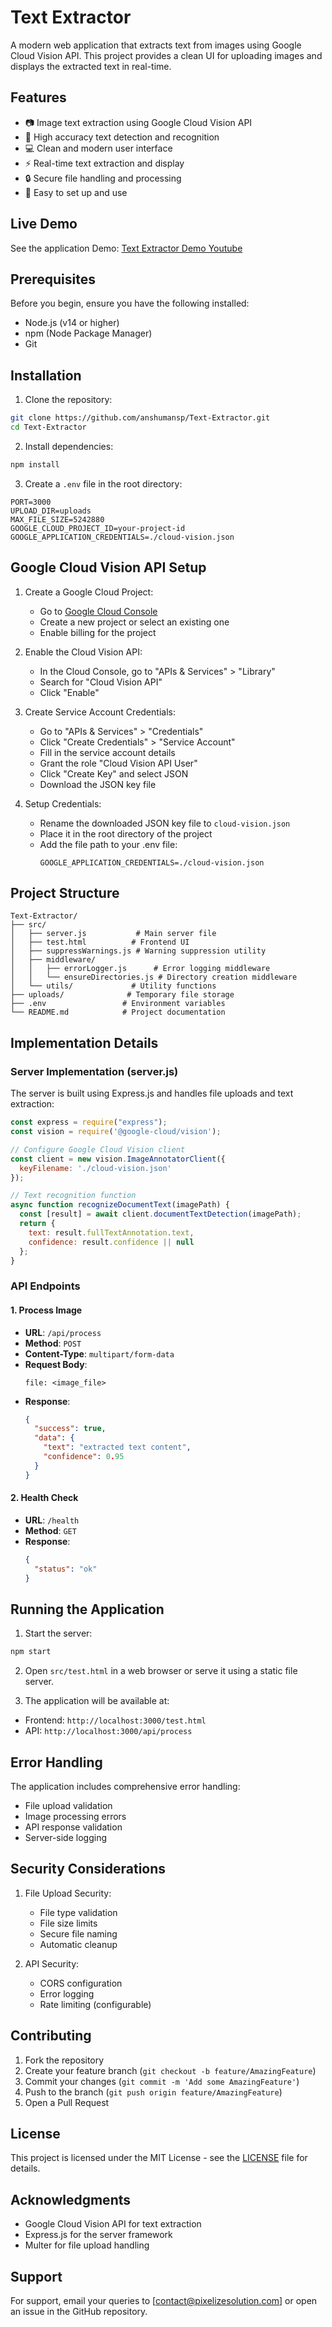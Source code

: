 # Text Extractor

A modern web application that extracts text from images using Google Cloud Vision API. This project provides a clean UI for uploading images and displays the extracted text in real-time.

## Features

- 📷 Image text extraction using Google Cloud Vision API
- 🎯 High accuracy text detection and recognition
- 💻 Clean and modern user interface
- ⚡ Real-time text extraction and display
- 🔒 Secure file handling and processing
- 🚀 Easy to set up and use

## Live Demo

See the application Demo: [Text Extractor Demo Youtube](https://www.youtube.com/watch?v=FO7Lbuq74Y8)

## Prerequisites

Before you begin, ensure you have the following installed:
- Node.js (v14 or higher)
- npm (Node Package Manager)
- Git

## Installation

1. Clone the repository:
```bash
git clone https://github.com/anshumansp/Text-Extractor.git
cd Text-Extractor
```

2. Install dependencies:
```bash
npm install
```

3. Create a `.env` file in the root directory:
```env
PORT=3000
UPLOAD_DIR=uploads
MAX_FILE_SIZE=5242880
GOOGLE_CLOUD_PROJECT_ID=your-project-id
GOOGLE_APPLICATION_CREDENTIALS=./cloud-vision.json
```

## Google Cloud Vision API Setup

1. Create a Google Cloud Project:
   - Go to [Google Cloud Console](https://console.cloud.google.com/)
   - Create a new project or select an existing one
   - Enable billing for the project

2. Enable the Cloud Vision API:
   - In the Cloud Console, go to "APIs & Services" > "Library"
   - Search for "Cloud Vision API"
   - Click "Enable"

3. Create Service Account Credentials:
   - Go to "APIs & Services" > "Credentials"
   - Click "Create Credentials" > "Service Account"
   - Fill in the service account details
   - Grant the role "Cloud Vision API User"
   - Click "Create Key" and select JSON
   - Download the JSON key file

4. Setup Credentials:
   - Rename the downloaded JSON key file to `cloud-vision.json`
   - Place it in the root directory of the project
   - Add the file path to your .env file:
     ```env
     GOOGLE_APPLICATION_CREDENTIALS=./cloud-vision.json
     ```

## Project Structure

```
Text-Extractor/
├── src/
│   ├── server.js           # Main server file
│   ├── test.html          # Frontend UI
│   ├── suppressWarnings.js # Warning suppression utility
│   ├── middleware/
│   │   ├── errorLogger.js      # Error logging middleware
│   │   └── ensureDirectories.js # Directory creation middleware
│   └── utils/             # Utility functions
├── uploads/              # Temporary file storage
├── .env                 # Environment variables
└── README.md            # Project documentation
```

## Implementation Details

### Server Implementation (server.js)

The server is built using Express.js and handles file uploads and text extraction:

```javascript
const express = require("express");
const vision = require('@google-cloud/vision');

// Configure Google Cloud Vision client
const client = new vision.ImageAnnotatorClient({
  keyFilename: './cloud-vision.json'
});

// Text recognition function
async function recognizeDocumentText(imagePath) {
  const [result] = await client.documentTextDetection(imagePath);
  return {
    text: result.fullTextAnnotation.text,
    confidence: result.confidence || null
  };
}
```

### API Endpoints

#### 1. Process Image
- **URL**: `/api/process`
- **Method**: `POST`
- **Content-Type**: `multipart/form-data`
- **Request Body**:
  ```
  file: <image_file>
  ```
- **Response**:
  ```json
  {
    "success": true,
    "data": {
      "text": "extracted text content",
      "confidence": 0.95
    }
  }
  ```

#### 2. Health Check
- **URL**: `/health`
- **Method**: `GET`
- **Response**:
  ```json
  {
    "status": "ok"
  }
  ```

## Running the Application

1. Start the server:
```bash
npm start
```

2. Open `src/test.html` in a web browser or serve it using a static file server.

3. The application will be available at:
- Frontend: `http://localhost:3000/test.html`
- API: `http://localhost:3000/api/process`

## Error Handling

The application includes comprehensive error handling:
- File upload validation
- Image processing errors
- API response validation
- Server-side logging

## Security Considerations

1. File Upload Security:
   - File type validation
   - File size limits
   - Secure file naming
   - Automatic cleanup

2. API Security:
   - CORS configuration
   - Error logging
   - Rate limiting (configurable)

## Contributing

1. Fork the repository
2. Create your feature branch (`git checkout -b feature/AmazingFeature`)
3. Commit your changes (`git commit -m 'Add some AmazingFeature'`)
4. Push to the branch (`git push origin feature/AmazingFeature`)
5. Open a Pull Request

## License

This project is licensed under the MIT License - see the [LICENSE](LICENSE) file for details.

## Acknowledgments

- Google Cloud Vision API for text extraction
- Express.js for the server framework
- Multer for file upload handling

## Support

For support, email your queries to [contact@pixelizesolution.com] or open an issue in the GitHub repository. 
